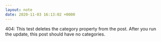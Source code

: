 ```yaml
---
layout: note
date: 2020-11-03 16:13:02 +0000
---
```


404: This test deletes the category property from the post. After you run the update, this post should have no categories.
